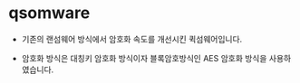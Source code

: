 # qsomware
- 기존의 랜섬웨어 방식에서 암호화 속도를 개선시킨 퀵섬웨어입니다.

- 암호화 방식은 대칭키 암호화 방식이자 블록암호방식인 AES 암호화 방식을 사용하였습니다.
